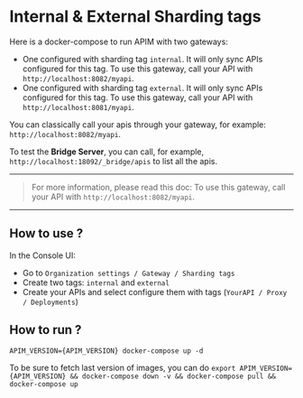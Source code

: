 # Internal & External Sharding tags

Here is a docker-compose to run APIM with two gateways:
 - One configured with sharding tag `internal`. It will only sync APIs configured for this tag. To use this gateway, call your API with `http://localhost:8082/myapi`.
 - One configured with sharding tag `external`. It will only sync APIs configured for this tag. To use this gateway, call your API with `http://localhost:8081/myapi`.

You can classically call your apis through your gateway, for example: `http://localhost:8082/myapi`.

To test the **Bridge Server**, you can call, for example, `http://localhost:18092/_bridge/apis` to list all the apis.

---
> For more information, please read this doc: To use this gateway, call your API with `http://localhost:8082/myapi`.
---

## How to use ?

In the Console UI:
- Go to `Organization settings / Gateway / Sharding tags`
- Create two tags: `internal` and `external` 
- Create your APIs and select configure them with tags (`YourAPI / Proxy / Deployments`)

## How to run ?

`APIM_VERSION={APIM_VERSION} docker-compose up -d ` 

To be sure to fetch last version of images, you can do
`export APIM_VERSION={APIM_VERSION} && docker-compose down -v && docker-compose pull && docker-compose up`